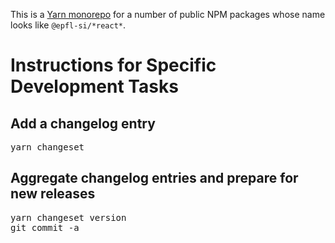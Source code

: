 This is a [Yarn monorepo](https://yarnpkg.com/features/workspaces) for a number of public NPM packages whose name looks like `@epfl-si/*react*`.

# Instructions for Specific Development Tasks

## Add a changelog entry

<pre>yarn changeset
</pre>

## Aggregate changelog entries and prepare for new releases

<pre>yarn changeset version
git commit -a
</pre>


